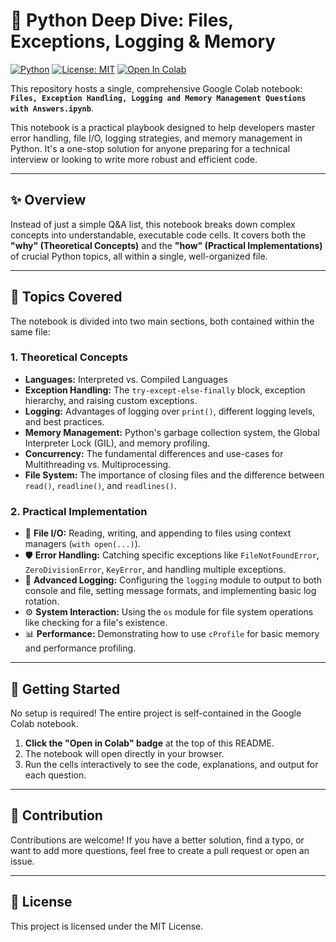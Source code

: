 # 🚀 Python Deep Dive: Files, Exceptions, Logging & Memory

[![Python](https://img.shields.io/badge/Python-3.9%2B-blue.svg)](https://www.python.org/downloads/)
[![License: MIT](https://img.shields.io/badge/License-MIT-yellow.svg)](https://opensource.org/licenses/MIT)
[![Open In Colab](https://colab.research.google.com/assets/colab-badge.svg)](https://colab.research.google.com/github/Maya1616/Python-Core-Concepts-QA/blob/main/Files%2C_Exception_Handling_Logging_and_Memory_Management_Questions_with_Answers.ipynb)

This repository hosts a single, comprehensive Google Colab notebook: **`Files, Exception Handling, Logging and Memory Management Questions with Answers.ipynb`**.

This notebook is a practical playbook designed to help developers master error handling, file I/O, logging strategies, and memory management in Python. It's a one-stop solution for anyone preparing for a technical interview or looking to write more robust and efficient code.

---
## ✨ Overview

Instead of just a simple Q&A list, this notebook breaks down complex concepts into understandable, executable code cells. It covers both the **"why" (Theoretical Concepts)** and the **"how" (Practical Implementations)** of crucial Python topics, all within a single, well-organized file.

---
## 🧠 Topics Covered

The notebook is divided into two main sections, both contained within the same file:

### 1. Theoretical Concepts
- **Languages:** Interpreted vs. Compiled Languages
- **Exception Handling:** The `try-except-else-finally` block, exception hierarchy, and raising custom exceptions.
- **Logging:** Advantages of logging over `print()`, different logging levels, and best practices.
- **Memory Management:** Python's garbage collection system, the Global Interpreter Lock (GIL), and memory profiling.
- **Concurrency:** The fundamental differences and use-cases for Multithreading vs. Multiprocessing.
- **File System:** The importance of closing files and the difference between `read()`, `readline()`, and `readlines()`.

### 2. Practical Implementation
- 📁 **File I/O:** Reading, writing, and appending to files using context managers (`with open(...)`).
- 🛡️ **Error Handling:** Catching specific exceptions like `FileNotFoundError`, `ZeroDivisionError`, `KeyError`, and handling multiple exceptions.
- 📝 **Advanced Logging:** Configuring the `logging` module to output to both console and file, setting message formats, and implementing basic log rotation.
- ⚙️ **System Interaction:** Using the `os` module for file system operations like checking for a file's existence.
- 📊 **Performance:** Demonstrating how to use `cProfile` for basic memory and performance profiling.

---
## 🚀 Getting Started

No setup is required! The entire project is self-contained in the Google Colab notebook.

1.  **Click the "Open in Colab" badge** at the top of this README.
2.  The notebook will open directly in your browser.
3.  Run the cells interactively to see the code, explanations, and output for each question.

---
## 🤝 Contribution

Contributions are welcome! If you have a better solution, find a typo, or want to add more questions, feel free to create a pull request or open an issue.

---
## 📜 License

This project is licensed under the MIT License.
